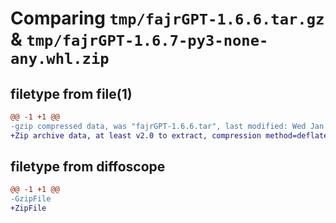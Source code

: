 # Comparing `tmp/fajrGPT-1.6.6.tar.gz` & `tmp/fajrGPT-1.6.7-py3-none-any.whl.zip`

## filetype from file(1)

```diff
@@ -1 +1 @@
-gzip compressed data, was "fajrGPT-1.6.6.tar", last modified: Wed Jan  3 12:53:05 2024, max compression
+Zip archive data, at least v2.0 to extract, compression method=deflate
```

## filetype from diffoscope

```diff
@@ -1 +1 @@
-GzipFile
+ZipFile
```

